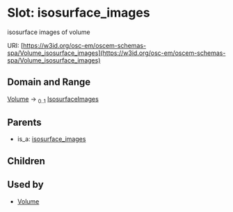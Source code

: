 
# Slot: isosurface_images

isosurface images of volume

URI: [https://w3id.org/osc-em/oscem-schemas-spa/Volume_isosurface_images](https://w3id.org/osc-em/oscem-schemas-spa/Volume_isosurface_images)


## Domain and Range

[Volume](Volume.md) &#8594;  <sub>0..1</sub> [IsosurfaceImages](IsosurfaceImages.md)

## Parents

 *  is_a: [isosurface_images](isosurface_images.md)

## Children


## Used by

 * [Volume](Volume.md)
